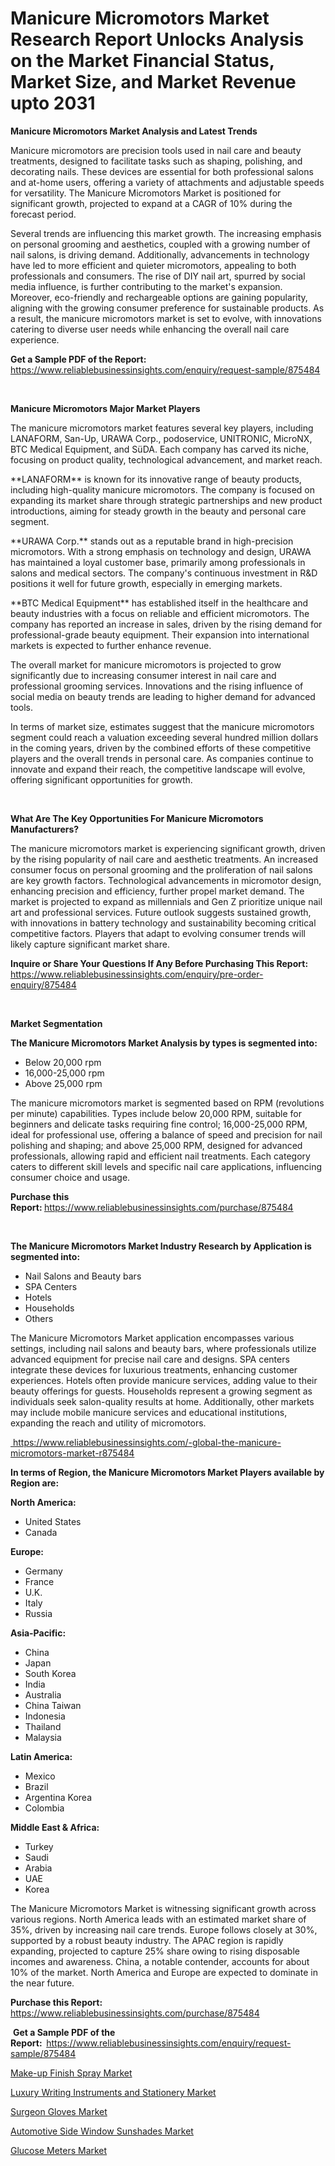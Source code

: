 <p><h1>Manicure Micromotors Market Research Report Unlocks Analysis on the Market Financial Status, Market Size, and Market Revenue upto 2031</h1></p><p><strong>Manicure Micromotors Market Analysis and Latest Trends</strong></p>
<p><p>Manicure micromotors are precision tools used in nail care and beauty treatments, designed to facilitate tasks such as shaping, polishing, and decorating nails. These devices are essential for both professional salons and at-home users, offering a variety of attachments and adjustable speeds for versatility. The Manicure Micromotors Market is positioned for significant growth, projected to expand at a CAGR of 10% during the forecast period. </p><p>Several trends are influencing this market growth. The increasing emphasis on personal grooming and aesthetics, coupled with a growing number of nail salons, is driving demand. Additionally, advancements in technology have led to more efficient and quieter micromotors, appealing to both professionals and consumers. The rise of DIY nail art, spurred by social media influence, is further contributing to the market's expansion. Moreover, eco-friendly and rechargeable options are gaining popularity, aligning with the growing consumer preference for sustainable products. As a result, the manicure micromotors market is set to evolve, with innovations catering to diverse user needs while enhancing the overall nail care experience.</p></p>
<p><strong>Get a Sample PDF of the Report:&nbsp;</strong> <a href="https://www.reliablebusinessinsights.com/enquiry/request-sample/875484">https://www.reliablebusinessinsights.com/enquiry/request-sample/875484</a></p>
<p>&nbsp;</p>
<p><strong>Manicure Micromotors Major Market Players</strong></p>
<p><p>The manicure micromotors market features several key players, including LANAFORM, San-Up, URAWA Corp., podoservice, UNITRONIC, MicroNX, BTC Medical Equipment, and SüDA. Each company has carved its niche, focusing on product quality, technological advancement, and market reach.</p><p>**LANAFORM** is known for its innovative range of beauty products, including high-quality manicure micromotors. The company is focused on expanding its market share through strategic partnerships and new product introductions, aiming for steady growth in the beauty and personal care segment.</p><p>**URAWA Corp.** stands out as a reputable brand in high-precision micromotors. With a strong emphasis on technology and design, URAWA has maintained a loyal customer base, primarily among professionals in salons and medical sectors. The company's continuous investment in R&D positions it well for future growth, especially in emerging markets.</p><p>**BTC Medical Equipment** has established itself in the healthcare and beauty industries with a focus on reliable and efficient micromotors. The company has reported an increase in sales, driven by the rising demand for professional-grade beauty equipment. Their expansion into international markets is expected to further enhance revenue.</p><p>The overall market for manicure micromotors is projected to grow significantly due to increasing consumer interest in nail care and professional grooming services. Innovations and the rising influence of social media on beauty trends are leading to higher demand for advanced tools. </p><p>In terms of market size, estimates suggest that the manicure micromotors segment could reach a valuation exceeding several hundred million dollars in the coming years, driven by the combined efforts of these competitive players and the overall trends in personal care. As companies continue to innovate and expand their reach, the competitive landscape will evolve, offering significant opportunities for growth.</p></p>
<p>&nbsp;</p>
<p><strong>What Are The Key Opportunities For Manicure Micromotors Manufacturers?</strong></p>
<p><p>The manicure micromotors market is experiencing significant growth, driven by the rising popularity of nail care and aesthetic treatments. An increased consumer focus on personal grooming and the proliferation of nail salons are key growth factors. Technological advancements in micromotor design, enhancing precision and efficiency, further propel market demand. The market is projected to expand as millennials and Gen Z prioritize unique nail art and professional services. Future outlook suggests sustained growth, with innovations in battery technology and sustainability becoming critical competitive factors. Players that adapt to evolving consumer trends will likely capture significant market share.</p></p>
<p><strong>Inquire or Share Your Questions If Any Before Purchasing This Report:</strong> <a href="https://www.reliablebusinessinsights.com/enquiry/pre-order-enquiry/875484">https://www.reliablebusinessinsights.com/enquiry/pre-order-enquiry/875484</a></p>
<p>&nbsp;</p>
<p><strong>Market Segmentation</strong></p>
<p><strong>The Manicure Micromotors Market Analysis by types is segmented into:</strong></p>
<p><ul><li>Below 20,000 rpm</li><li>16,000-25,000 rpm</li><li>Above 25,000 rpm</li></ul></p>
<p><p>The manicure micromotors market is segmented based on RPM (revolutions per minute) capabilities. Types include below 20,000 RPM, suitable for beginners and delicate tasks requiring fine control; 16,000-25,000 RPM, ideal for professional use, offering a balance of speed and precision for nail polishing and shaping; and above 25,000 RPM, designed for advanced professionals, allowing rapid and efficient nail treatments. Each category caters to different skill levels and specific nail care applications, influencing consumer choice and usage.</p></p>
<p><strong>Purchase this Report:&nbsp;</strong><a href="https://www.reliablebusinessinsights.com/purchase/875484">https://www.reliablebusinessinsights.com/purchase/875484</a></p>
<p>&nbsp;</p>
<p><strong>The Manicure Micromotors Market Industry Research by Application is segmented into:</strong></p>
<p><ul><li>Nail Salons and Beauty bars</li><li>SPA Centers</li><li>Hotels</li><li>Households</li><li>Others</li></ul></p>
<p><p>The Manicure Micromotors Market application encompasses various settings, including nail salons and beauty bars, where professionals utilize advanced equipment for precise nail care and designs. SPA centers integrate these devices for luxurious treatments, enhancing customer experiences. Hotels often provide manicure services, adding value to their beauty offerings for guests. Households represent a growing segment as individuals seek salon-quality results at home. Additionally, other markets may include mobile manicure services and educational institutions, expanding the reach and utility of micromotors.</p></p>
<p><a href="https://www.reliablebusinessinsights.com/-global-the-manicure-micromotors-market-r875484">&nbsp;https://www.reliablebusinessinsights.com/-global-the-manicure-micromotors-market-r875484</a></p>
<p><strong>In terms of Region, the Manicure Micromotors Market Players available by Region are:</strong></p>
<p>
    <p> <strong> North America: </strong>
        <ul>
            <li>United States</li>
            <li>Canada</li>
        </ul>
        </p> 
    <p> <strong> Europe: </strong>
        <ul>
            <li>Germany</li>
            <li>France</li>
            <li>U.K.</li>
            <li>Italy</li>
            <li>Russia</li>
        </ul>
        </p> 
    <p> <strong> Asia-Pacific: </strong>
        <ul>
            <li>China</li>
            <li>Japan</li>
            <li>South Korea</li>
            <li>India</li>
            <li>Australia</li>
            <li>China Taiwan</li>
            <li>Indonesia</li>
            <li>Thailand</li>
            <li>Malaysia</li>
        </ul>
        </p> 
    <p> <strong> Latin America: </strong>
        <ul>
            <li>Mexico</li>
            <li>Brazil</li>
            <li>Argentina Korea</li>
            <li>Colombia</li>
        </ul>
        </p> 
    <p> <strong> Middle East & Africa: </strong>
        <ul>
            <li>Turkey</li>
            <li>Saudi</li>
            <li>Arabia</li>
            <li>UAE</li>
            <li>Korea</li>
        </ul>
    </p>
    </p>
<p><p>The Manicure Micromotors Market is witnessing significant growth across various regions. North America leads with an estimated market share of 35%, driven by increasing nail care trends. Europe follows closely at 30%, supported by a robust beauty industry. The APAC region is rapidly expanding, projected to capture 25% share owing to rising disposable incomes and awareness. China, a notable contender, accounts for about 10% of the market. North America and Europe are expected to dominate in the near future.</p></p>
<p><strong>Purchase this Report: </strong><a href="https://www.reliablebusinessinsights.com/purchase/875484">https://www.reliablebusinessinsights.com/purchase/875484</a></p>
<p>&nbsp;<strong>Get a Sample PDF of the Report:&nbsp;&nbsp;</strong><a href="https://www.reliablebusinessinsights.com/enquiry/request-sample/875484">https://www.reliablebusinessinsights.com/enquiry/request-sample/875484</a></p>
<p><strong></strong></p>
<p><p><a href="https://github.com/nicoletavirag/Market-Research-Report-List-5/blob/main/make-up-finish-spray-market.md">Make-up Finish Spray Market</a></p><p><a href="https://github.com/mauripalmi/Market-Research-Report-List-5/blob/main/luxury-writing-instruments-and-stationery-market.md">Luxury Writing Instruments and Stationery Market</a></p><p><a href="https://www.linkedin.com/pulse/surgeon-gloves-market-industry-trends-forecast-period-from-9bgwe?trackingId=EQs85yq6Tg2KSi4CBS9oEw%3D%3D">Surgeon Gloves Market</a></p><p><a href="https://www.linkedin.com/pulse/automotive-side-window-sunshades-market-share-size-trends-ecs2f?trackingId=4xa2Zxb1SYaOpiOTxCag1w%3D%3D">Automotive Side Window Sunshades Market</a></p><p><a href="https://www.linkedin.com/pulse/glucose-meters-market-share-size-trends-industry-analysis-m8xle?trackingId=NSrBZIkSQ4O2cUrXcU0XsA%3D%3D">Glucose Meters Market</a></p></p>